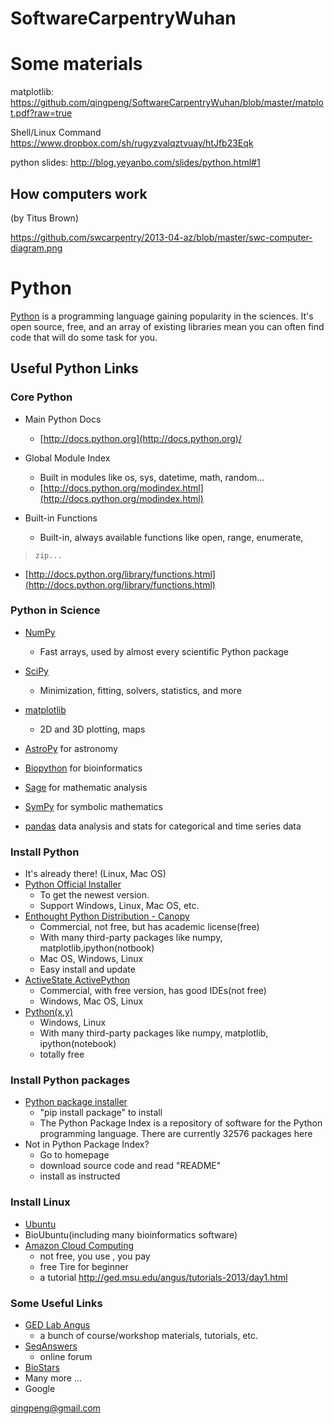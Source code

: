 SoftwareCarpentryWuhan
======================

Some materials
=====================
matplotlib:
https://github.com/qingpeng/SoftwareCarpentryWuhan/blob/master/matplot.pdf?raw=true

Shell/Linux Command
https://www.dropbox.com/sh/rugyzvalqztvuay/htJfb23Eqk

python slides:
http://blog.yeyanbo.com/slides/python.html#1



How computers work
--------------------------------------------

(by Titus Brown)

https://github.com/swcarpentry/2013-04-az/blob/master/swc-computer-diagram.png

Python
======

[Python](http://www.python.org) is a programming language gaining
popularity in the sciences. It's open source, free, and an array of
existing libraries mean you can often find code that will do some task
for you.

Useful Python Links
-------------------

### Core Python

 - Main Python Docs
   - [http://docs.python.org](http://docs.python.org)/

 - Global Module Index
   - Built in modules like os, sys, datetime, math, random...
   - [http://docs.python.org/modindex.html](http://docs.python.org/modindex.html)
 - Built-in Functions
   - Built-in, always available functions like open, range, enumerate,
>     zip...
   - [http://docs.python.org/library/functions.html](http://docs.python.org/library/functions.html)

### Python in Science

 - [NumPy](http://numpy.scipy.org/)
   - Fast arrays, used by almost every scientific Python package

 - [SciPy](http://www.scipy.org/)
   - Minimization, fitting, solvers, statistics, and more

 - [matplotlib](http://matplotlib.sourceforge.net/)
   - 2D and 3D plotting, maps

 - [AstroPy](http://astropy.org) for astronomy
 - [Biopython](http://biopython.org/wiki/Biopython) for bioinformatics
 - [Sage](http://www.sagemath.org/) for mathematic analysis
 - [SymPy](http://sympy.org/en/index.html) for symbolic mathematics
 - [pandas](http://pandas.pydata.org/) data analysis and stats for
    categorical and time series data

### Install Python

 - It's already there! (Linux, Mac OS)
 - [Python Official Installer](http://www.python.org/)
   - To get the newest version.
   - Support Windows, Linux, Mac OS, etc.
 - [Enthought Python Distribution - Canopy](https://www.enthought.com/)
   - Commercial, not free, but has academic license(free)
   - With many third-party packages like numpy, matplotlib,ipython(notbook)
   - Mac OS, Windows, Linux
   - Easy install and update
 - [ActiveState ActivePython](http://www.activestate.com/activepython/)
   - Commercial, with free version, has good IDEs(not free)
   - Windows, Mac OS, Linux
 - [Python(x,y)](https://code.google.com/p/pythonxy/)
   - Windows, Linux
   - With many third-party packages like numpy, matplotlib, ipython(notebook)
   - totally free

### Install Python packages

 - [Python package installer](https://pypi.python.org/pypi)
   - "pip install package" to install
   - The Python Package Index is a repository of software for the Python programming language. There are currently 32576 packages here
 - Not in Python Package Index?
   - Go to homepage
   - download source code and read "README"
   - install as instructed
   

### Install Linux

 - [Ubuntu](http://www.ubuntu.com/)
 - BioUbuntu(including many bioinformatics software)
 - [Amazon Cloud Computing](http://aws.amazon.com/ec2/)
   - not free, you use , you pay
   - free Tire for beginner
   - a tutorial http://ged.msu.edu/angus/tutorials-2013/day1.html

### Some Useful Links

 - [GED Lab Angus](http://ged.msu.edu/angus/index.html)
   - a bunch of course/workshop materials, tutorials, etc.
 - [SeqAnswers](http://seqanswers.com/)
   - online forum
 - [BioStars](http://www.biostars.org/)
 - Many more ...
 - Google

qingpeng@gmail.com


 


